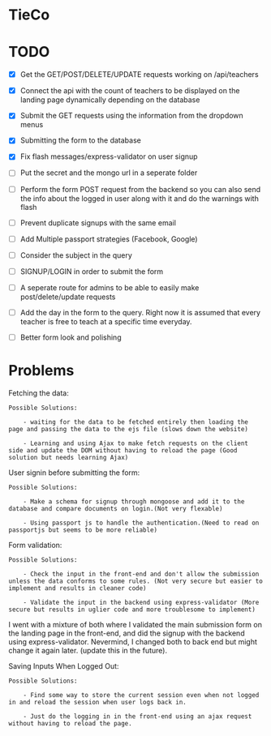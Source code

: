 # TieCo

# TODO

- [x] Get the GET/POST/DELETE/UPDATE requests working on /api/teachers

- [x] Connect the api with the count of teachers to be displayed on the landing page dynamically depending on the database

- [x] Submit the GET requests using the information from the dropdown menus

- [x] Submitting the form to the database

- [x] Fix flash messages/express-validator on user signup

- [ ] Put the secret and the mongo url in a seperate folder

- [ ] Perform the form POST request from the backend so you can also send the info about the logged in user along with it and do the warnings with flash

- [ ] Prevent duplicate signups with the same email

- [ ] Add Multiple passport strategies (Facebook, Google)

- [ ] Consider the subject in the query

- [ ] SIGNUP/LOGIN in order to submit the form

- [ ] A seperate route for admins to be able to easily make post/delete/update requests

- [ ] Add the day in the form to the query. Right now it is assumed that every teacher is free to teach at a specific time everyday.

- [ ] Better form look and polishing

# Problems

Fetching the data:

    Possible Solutions:

    	- waiting for the data to be fetched entirely then loading the page and passing the data to the ejs file (slows down the website)

    	- Learning and using Ajax to make fetch requests on the client side and update the DOM without having to reload the page (Good solution but needs learning Ajax)

User signin before submitting the form:

    Possible Solutions:

    	- Make a schema for signup through mongoose and add it to the database and compare documents on login.(Not very flexable)

    	- Using passport js to handle the authentication.(Need to read on passportjs but seems to be more reliable)

Form validation:

    Possible Solutions:

    	- Check the input in the front-end and don't allow the submission unless the data conforms to some rules. (Not very secure but easier to implement and results in cleaner code)

    	- Validate the input in the backend using express-validator (More secure but results in uglier code and more troublesome to implement)

I went with a mixture of both where I validated the main submission form on the landing page in the front-end, and did the signup with the backend using express-validator. Nevermind, I changed both to back end but might change it again later. (update this in the future).

Saving Inputs When Logged Out:

    Possible Solutions:

    	- Find some way to store the current session even when not logged in and reload the session when user logs back in.

    	- Just do the logging in in the front-end using an ajax request without having to reload the page.
